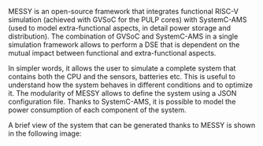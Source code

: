 MESSY is an open-source framework that integrates functional RISC-V simulation (achieved with GVSoC for the PULP cores) with SystemC-AMS (used to model extra-functional aspects, in detail power storage and distribution). The combination of GVSoC and SystemC-AMS in a single simulation framework allows to perform a DSE that is dependent on the mutual impact between functional and extra-functional aspects. 

In simpler words, it allows the user to simulate a complete system that contains both the CPU and the sensors, batteries etc. This is useful to understand how the system behaves in different conditions and to optimize it. The modularity of MESSY allows to define the system using a JSON configuration file. 
Thanks to SystemC-AMS, it is possible to model the power consumption of each component of the system. 

A brief view of the system that can be generated thanks to MESSY is shown in the following image: 

